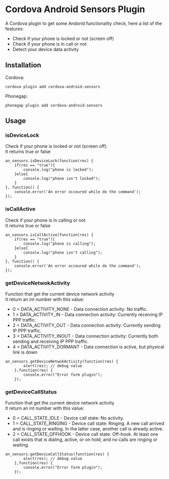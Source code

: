 # Cordova Android Sensors Plugin

A Cordova plugin to get some Andorid functionality check, here a list of the features:
* Check if your phone is locked or not (screen off)
* Check if your phone is in call or not
* Detect your device data activity


## Installation

Cordova: 
```
cordova plugin add cordova-android-sensors
```

Phonegap:
```
phonegap plugin add cordova-android-sensors
```

## Usage

### isDeviceLock
Check if your phone is locked or not (screen off).  
It returns true or false

```
an_sensors.isDeviceLock(function(res) {
    if(res == "true"){
        console.log("phone is locked");
    }else{
        console.log("phone isn't locked");
    }
}, function() {
    console.error('An error occoured while do the command');
});
```

### isCallActive
Check if your phone is in calling or not  
It returns true or false

```
an_sensors.isCallActive(function(res) {
    if(res == "true"){
        console.log("phone is calling");
    }else{
        console.log("phone isn't calling");
    }
}, function() {
    console.error('An error occoured while do the command');
});
```

### getDeviceNetwokActivity
Function that get the current device network activity  
It return an int number with this value:
* 0 = DATA_ACTIVITY_NONE - Data connection activity: No traffic.  
* 1 = DATA_ACTIVITY_IN - Data connection activity: Currently receiving IP PPP traffic.  
* 2 = DATA_ACTIVITY_OUT - Data connection activity: Currently sending IP PPP traffic.  
* 3 = DATA_ACTIVITY_INOUT - Data connection activity: Currently both sending and receiving IP PPP traffic.  
* 4 = DATA_ACTIVITY_DORMANT - Data connection is active, but physical link is down  

```
an_sensors.getDeviceNetwokActivity(function(res) {
        alert(res); // debug value
    },function(res) {
        console.error("Error form plugin");
    });
```
### getDeviceCallStatus
Function that get the current device network activity  
It return an int number with this value:
* 0 = CALL_STATE_IDLE - Device call state: No activity.  
* 1 = CALL_STATE_RINGING - Device call state: Ringing. A new call arrived and is ringing or waiting. In the latter case, another call is already active.
* 2 = CALL_STATE_OFFHOOK - Device call state: Off-hook. At least one call exists that is dialing, active, or on hold, and no calls are ringing or waiting.  
  

```
an_sensors.getDeviceCallStatus(function(res) {
        alert(res); // debug value
    },function(res) {
        console.error("Error form plugin");
    });
```